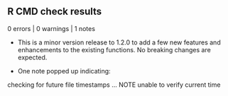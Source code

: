 ## R CMD check results

0 errors | 0 warnings | 1 notes

* This is a minor version release to 1.2.0 to add a few new features and
  enhancements to the existing functions. No breaking changes are expected.
  
* One note popped up indicating: 

checking for future file timestamps ... NOTE
  unable to verify current time

